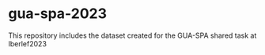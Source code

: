 # gua-spa-2023
This repository includes the dataset created for the GUA-SPA shared task at Iberlef2023
